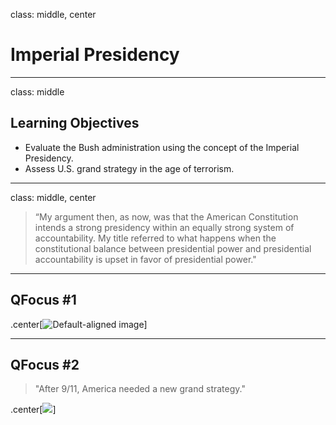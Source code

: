 class: middle, center

# Imperial Presidency

---

class: middle

## Learning Objectives

* Evaluate the Bush administration using the concept of the Imperial Presidency.
* Assess U.S. grand strategy in the age of terrorism.

---

class: middle, center

> “My argument then, as now, was that the American Constitution intends a strong presidency within an equally strong system of accountability. My title referred to what happens when the constitutional balance between presidential power and presidential accountability is upset in favor of presidential power." 

---

## QFocus #1

.center[![Default-aligned image](http://images.csmonitor.com/csm/2014/01/obamawebcover.jpg?alias=standard_600x400)]

---

## QFocus #2

> "After 9/11, America needed a new grand strategy."

.center[![](http://newshour.s3.amazonaws.com/photos/2011/09/12/security3_slideshow.jpg)]

